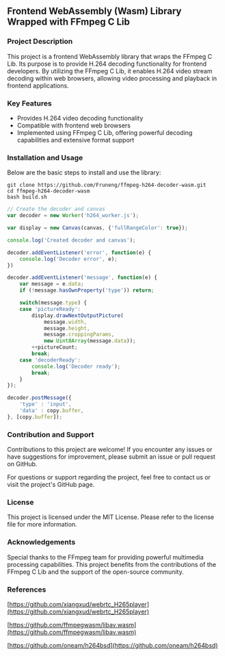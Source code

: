 
## Frontend WebAssembly (Wasm) Library Wrapped with FFmpeg C Lib
### Project Description
This project is a frontend WebAssembly library that wraps the FFmpeg C Lib. Its purpose is to provide H.264 decoding functionality for frontend developers. By utilizing the FFmpeg C Lib, it enables H.264 video stream decoding within web browsers, allowing video processing and playback in frontend applications.

### Key Features
* Provides H.264 video decoding functionality
* Compatible with frontend web browsers
* Implemented using FFmpeg C Lib, offering powerful decoding capabilities and extensive format support

### Installation and Usage
Below are the basic steps to install and use the library:

```
git clone https://github.com/Fruneng/ffmpeg-h264-decoder-wasm.git
cd ffmpeg-h264-decoder-wasm
bash build.sh
```

```javascript
// Create the decoder and canvas
var decoder = new Worker('h264_worker.js');

var display = new Canvas(canvas, {'fullRangeColor': true});

console.log('Created decoder and canvas');

decoder.addEventListener('error', function(e) {
    console.log('Decoder error', e);
})

decoder.addEventListener('message', function(e) {
    var message = e.data;
    if (!message.hasOwnProperty('type')) return;

    switch(message.type) {
    case 'pictureReady':
        display.drawNextOutputPicture(
            message.width,
            message.height,
            message.croppingParams,
            new Uint8Array(message.data));
        ++pictureCount;
        break;
    case 'decoderReady':
        console.log('Decoder ready');
        break;
    }
});

```

```javascript
decoder.postMessage({
    'type' : 'input', 
    'data' : copy.buffer, 
}, [copy.buffer]);
```

### Contribution and Support
Contributions to this project are welcome! If you encounter any issues or have suggestions for improvement, please submit an issue or pull request on GitHub.

For questions or support regarding the project, feel free to contact us or visit the project's GitHub page.

### License
This project is licensed under the MIT License. Please refer to the license file for more information.

### Acknowledgements
Special thanks to the FFmpeg team for providing powerful multimedia processing capabilities. This project benefits from the contributions of the FFmpeg C Lib and the support of the open-source community.

### References

[https://github.com/xiangxud/webrtc_H265player](https://github.com/xiangxud/webrtc_H265player)

[https://github.com/ffmpegwasm/libav.wasm](https://github.com/ffmpegwasm/libav.wasm)

[https://github.com/oneam/h264bsd](https://github.com/oneam/h264bsd)